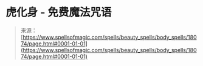 <!--yml

category: 未分类

date: 2024-06-12 18:59:29

-->

# 虎化身 - 免费魔法咒语

> 来源：[https://www.spellsofmagic.com/spells/beauty_spells/body_spells/18074/page.html#0001-01-01](https://www.spellsofmagic.com/spells/beauty_spells/body_spells/18074/page.html#0001-01-01)
